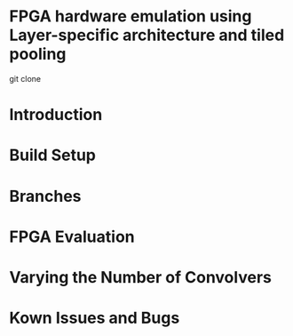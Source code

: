 # FPGA hardware emulation using Layer-specific architecture and tiled pooling
git clone 
# Introduction

# Build Setup

# Branches

# FPGA Evaluation

# Varying the Number of Convolvers

# Kown Issues and Bugs
